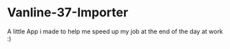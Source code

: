 # Vanline-37-Importer
A little App i made to help me speed up my job at the end of the day at work :)

